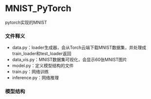 # MNIST_PyTorch
pytorch实现的MNIST

### 文件释义
- data.py：loader生成器，会从Torch云端下载MNIST数据集，并处理成train_loader和test_loader返回
- data_vis.py：MNIST数据集可视化，会显示60张MNIST图片
- model.py：定义模型结构的文件
- train.py：网络训练
- inference.py：网络推理

### 模型结构





